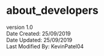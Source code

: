 # about_developers

version 1.0<br />
Date Created: 25/09/2019<br />
Date Updated: 25/09/2019<br />
Last Modified By: KevinPatel04<br />
